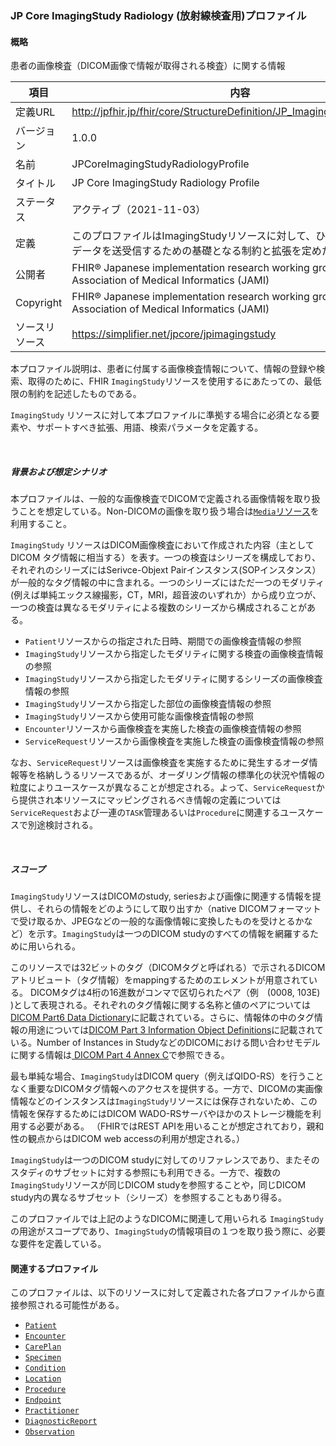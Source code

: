 ### JP Core ImagingStudy Radiology (放射線検査用)プロファイル
#### 概略
患者の画像検査（DICOM画像で情報が取得される検査）に関する情報

| 項目           | 内容                                                       |
| -------------- | ---------------------------------------------------------- |
| 定義URL        | http://jpfhir.jp/fhir/core/StructureDefinition/JP_ImagingStudy_Radiology |
| バージョン     | 1.0.0                                               |
| 名前           | JPCoreImagingStudyRadiologyProfile                           |
| タイトル       | JP Core ImagingStudy Radiology Profile                               |
| ステータス     | アクティブ（2021-11-03）                                   |
| 定義           | このプロファイルはImagingStudyリソースに対して、ひとつの画像検査のデータを送受信するための基礎となる制約と拡張を定めたものである。  |
| 公開者         | FHIR® Japanese implementation research working group in Japan Association of Medical Informatics (JAMI) |
| Copyright      | FHIR® Japanese implementation research working group in Japan Association of Medical Informatics (JAMI)   |
| ソースリソース | https://simplifier.net/jpcore/jpimagingstudy   |


本プロファイル説明は、患者に付属する画像検査情報について、情報の登録や検索、取得のために、FHIR `ImagingStudy`リソースを使用するにあたっての、最低限の制約を記述したものである。


`ImagingStudy` リソースに対して本プロファイルに準拠する場合に必須となる要素や、サポートすべき拡張、用語、検索パラメータを定義する。

<br>

##### 背景および想定シナリオ

本プロファイルは、一般的な画像検査でDICOMで定義される画像情報を取り扱うことを想定している。Non-DICOMの画像を取り扱う場合は[`Media`リソース](http://www.hl7.org/fhir/media.html)を利用すること。


`ImagingStudy` リソースはDICOM画像検査において作成された内容（主としてDICOM タグ情報に相当する）を表す。一つの検査はシリーズを構成しており、それぞれのシリーズにはSerivce-Objext Pairインスタンス(SOPインスタンス）が一般的なタグ情報の中に含まれる。一つのシリーズにはただ一つのモダリティ(例えば単純エックス線撮影，CT，MRI，超音波のいずれか）から成り立つが、一つの検査は異なるモダリティによる複数のシリーズから構成されることがある。


 - `Patient`リソースからの指定された日時、期間での画像検査情報の参照
 - `ImagingStudy`リソースから指定したモダリティに関する検査の画像検査情報の参照
 - `ImagingStudy`リソースから指定したモダリティに関するシリーズの画像検査情報の参照
 - `ImagingStudy`リソースから指定した部位の画像検査情報の参照
 - `ImagingStudy`リソースから使用可能な画像検査情報の参照
 - `Encounter`リソースから画像検査を実施した検査の画像検査情報の参照
 - `ServiceRequest`リソースから画像検査を実施した検査の画像検査情報の参照

なお、`ServiceRequest`リソースは画像検査を実施するために発生するオーダ情報等を格納しうるリソースであるが、オーダリング情報の標準化の状況や情報の粒度によりユースケースが異なることが想定される。よって、`ServiceRequest`から提供され本リソースにマッピングされるべき情報の定義については`ServiceRequest`および一連の`TASK`管理あるいは`Procedure`に関連するユースケースで別途検討される。

<br>

##### スコープ

`ImagingStudy`リソースはDICOMのstudy, seriesおよび画像に関連する情報を提供し、それらの情報をどのようにして取り出すか（native DICOMフォーマットで受け取るか、JPEGなどの一般的な画像情報に変換したものを受けとるかなど）を示す。`ImagingStudy`は一つのDICOM studyのすべての情報を網羅するために用いられる。

このリソースでは32ビットのタグ（DICOMタグと呼ばれる）で示されるDICOMアトリビュート（タグ情報）をmappingするためのエレメントが用意されている。
DICOMタグは4桁の16進数がコンマで区切られたペア（例　(0008, 103E) )として表現される。それぞれのタグ情報に関する名称と値のペアについては[DICOM Part6 Data Dictionary](http://medical.nema.org/medical/dicom/current/output/html/part06.html)に記載されている。さらに、情報体の中のタグ情報の用途については[DICOM Part 3 Information Object Definitions](http://medical.nema.org/medical/dicom/current/output/html/part03.html)に記載されている。Number of Instances in StudyなどのDICOMにおける問い合わせモデルに関する情報は[ DICOM Part 4 Annex C](http://medical.nema.org/medical/dicom/current/output/html/part04.html#chapter_C)で参照できる。

最も単純な場合、`ImagingStudy`はDICOM query（例えばQIDO-RS）を行うことなく重要なDICOMタグ情報へのアクセスを提供する。一方で、DICOMの実画像情報などのインスタンスは`ImagingStudy`リソースには保存されないため、この情報を保存するためにはDICOM WADO-RSサーバやほかのストレージ機能を利用する必要がある。
（FHIRではREST APIを用いることが想定されており，親和性の観点からはDICOM web accessの利用が想定される。）

`ImagingStudy`は一つのDICOM studyに対してのリファレンスであり、またそのスタディのサブセットに対する参照にも利用できる。一方で、複数の`ImagingStudy`リソースが同じDICOM studyを参照することや，同じDICOM study内の異なるサブセット（シリーズ）を参照することもあり得る。

このプロファイルでは上記のようなDICOMに関連して用いられる `ImagingStudy`の用途がスコープであり、`ImagingStudy`の情報項目の１つを取り扱う際に、必要な要件を定義している。

#### 関連するプロファイル

このプロファイルは、以下のリソースに対して定義された各プロファイルから直接参照される可能性がある。

 - [`Patient`](https://simplifier.net/jp-core-draftv1/jppatient)
 - [`Encounter`](Encounter)
 - [`CarePlan`](http://hl7.org/fhir/careplan.html)
 - [`Specimen`](http://hl7.org/fhir/specimen.html)
 - [`Condition`](Condition)
 - [`Location`](Location)
 - [`Procedure`](Procedure)
 - [`Endpoint`](http://hl7.org/fhir/endpoint.html)
 - [`Practitioner`](Practitioner)
 - [`DiagnosticReport`](DiagnosticReportRadiology)
 - [`Observation`](Observation)
 